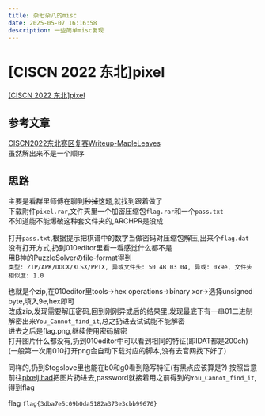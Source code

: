 ```yaml
---
title: 杂七杂八的misc
date: 2025-05-07 16:16:58
description: 一些简单misc复现
---
```




# [CISCN 2022 东北]pixel

[[CISCN 2022 东北]pixel](https://www.nssctf.cn/problem/2399)

## 参考文章

[CISCN2022东北赛区复赛Writeup-MapleLeaves](https://blog.csdn.net/Do1phln/article/details/125356501)  
虽然解出来不是一个顺序

## 思路

主要是看群里师傅在聊到~~秒掉~~这题,就找到跟着做了  
下载附件`pixel.rar`,文件夹里一个加密压缩包`flag.rar`和一个`pass.txt`   
不知道能不能爆破这种套文件夹的,ARCHPR是没成    

打开`pass.txt`,根据提示把棋谱中的数字当做密码对压缩包解压,出来个`flag.dat`  
没有打开方式,扔到010editor里看一看感觉什么都不是  
用B神的PuzzleSolverのfile-format得到  
`类型: ZIP/APK/DOCX/XLSX/PPTX, 异或文件头: 50 4B 03 04, 异或: 0x9e, 文件头相似度: 1.0`  

也就是个zip,在010editor里tools->hex operations->binary xor->选择unsigned byte,填入9e,hex即可   
改成zip,发现需要解压密码,回到刚刚异或后的结果里,发现最底下有一串01二进制  
解密出来`You_Cannot_find_it`,总之扔进去试试能不能解密  
进去之后是flag.png,继续使用密码解密  
打开图片什么都没有,扔到010editor中可以看到相同的特征(即IDAT都是200ch)  
(一般第一次用010打开png会自动下载对应的脚本,没有去官网找下好了)  

同样的,扔到Stegslove里也能在b0和g0看到隐写特征(有黑点应该算是?)
按照旨意前往[pixeljihad](https://sekao.net/pixeljihad/)把图片扔进去,password就接着用之前得到的`You_Cannot_find_it`,得到flag  

flag `flag{3dba7e5c09b0da5182a373e3cbb99670}`

